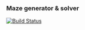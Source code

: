 ### Maze generator & solver

[![Build Status](https://travis-ci.org/ondblclick/maze-2.svg?branch=master)](https://travis-ci.org/ondblclick/maze-2)
